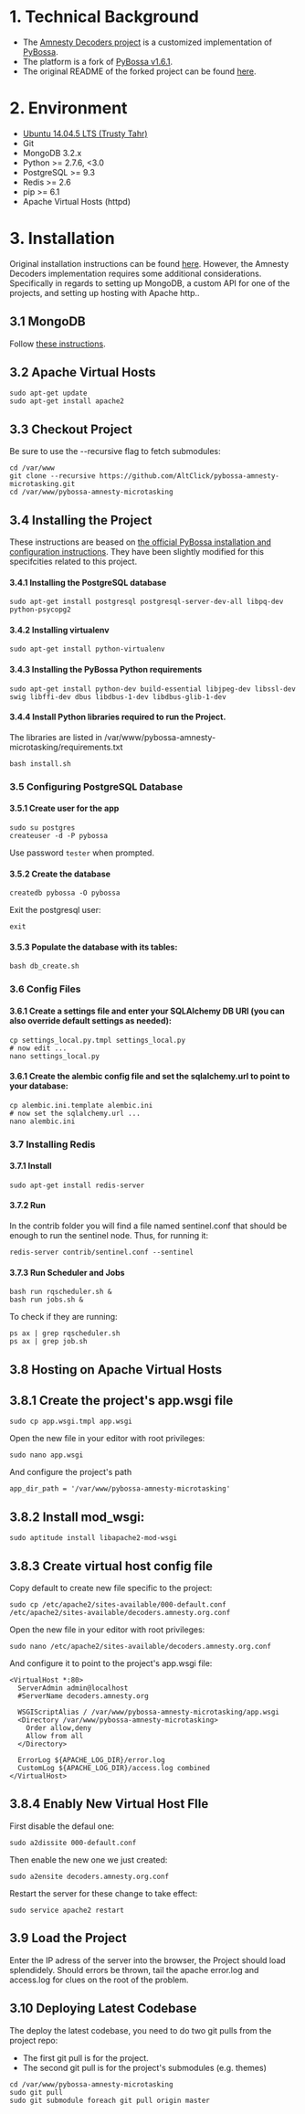 # 1. Technical Background

- The [Amnesty Decoders project](https://decoders.amnesty.org/) is a customized implementation of [PyBossa](http://pybossa.com/).
- The platform is a fork of [PyBossa v1.6.1](https://github.com/PyBossa/pybossa/releases/tag/v1.6.1).
- The original README of the forked project can be found [here](https://github.com/PyBossa/pybossa/blob/1155b6f57fc7a152916ccc003e40df7f763aa60f/README.md).

# 2. Environment
- [Ubuntu 14.04.5 LTS (Trusty Tahr)](http://releases.ubuntu.com/14.04/)
- Git
- MongoDB 3.2.x
- Python >= 2.7.6, <3.0
- PostgreSQL >= 9.3
- Redis >= 2.6
- pip >= 6.1
- Apache Virtual Hosts (httpd)

# 3. Installation
Original installation instructions can be found [here](http://docs.pybossa.com/en/latest/installing_pybossa.html). However, the Amnesty Decoders implementation requires some additional considerations. Specifically in regards to setting up MongoDB, a custom API for one of the projects, and setting up hosting with Apache http..

## 3.1 MongoDB
Follow [these instructions](https://docs.mongodb.com/manual/tutorial/install-mongodb-on-ubuntu/).

## 3.2 Apache Virtual Hosts 
```
sudo apt-get update
sudo apt-get install apache2
```

## 3.3 Checkout Project
Be sure to use the --recursive flag to fetch submodules:
```
cd /var/www
git clone --recursive https://github.com/AltClick/pybossa-amnesty-microtasking.git
cd /var/www/pybossa-amnesty-microtasking
```

## 3.4 Installing the Project
These instructions are beased on [the official PyBossa installation and configuration instructions](http://docs.pybossa.com/en/latest/install.html). They have been slightly modified for this specifcities related to this project.

#### 3.4.1 Installing the PostgreSQL database
```
sudo apt-get install postgresql postgresql-server-dev-all libpq-dev python-psycopg2
```

#### 3.4.2 Installing virtualenv
```
sudo apt-get install python-virtualenv
```

#### 3.4.3 Installing the PyBossa Python requirements
```
sudo apt-get install python-dev build-essential libjpeg-dev libssl-dev swig libffi-dev dbus libdbus-1-dev libdbus-glib-1-dev
```

#### 3.4.4 Install Python libraries required to run the Project.
The libraries are listed in /var/www/pybossa-amnesty-microtasking/requirements.txt
```
bash install.sh
```

### 3.5 Configuring PostgreSQL Database
#### 3.5.1 Create user for the app
```
sudo su postgres
createuser -d -P pybossa
```

Use password `tester` when prompted.

#### 3.5.2 Create the database
```
createdb pybossa -O pybossa
```

Exit the postgresql user:
```
exit
```

#### 3.5.3 Populate the database with its tables:
```
bash db_create.sh
```


### 3.6 Config Files
#### 3.6.1 Create a settings file and enter your SQLAlchemy DB URI (you can also override default settings as needed):
```
cp settings_local.py.tmpl settings_local.py
# now edit ...
nano settings_local.py
```

#### 3.6.1 Create the alembic config file and set the sqlalchemy.url to point to your database:
```
cp alembic.ini.template alembic.ini
# now set the sqlalchemy.url ...
nano alembic.ini
```

### 3.7 Installing Redis

#### 3.7.1 Install
```
sudo apt-get install redis-server
```

#### 3.7.2 Run
In the contrib folder you will find a file named sentinel.conf that should be enough to run the sentinel node. Thus, for running it:
```
redis-server contrib/sentinel.conf --sentinel
```

#### 3.7.3 Run Scheduler and Jobs
```
bash run rqscheduler.sh &
bash run jobs.sh &
```

To check if they are running:
```
ps ax | grep rqscheduler.sh
ps ax | grep job.sh
```

## 3.8 Hosting on Apache Virtual Hosts
## 3.8.1 Create the project's app.wsgi file
```
sudo cp app.wsgi.tmpl app.wsgi
```

Open the new file in your editor with root privileges:
```
sudo nano app.wsgi
```

And configure the project's path
```
app_dir_path = '/var/www/pybossa-amnesty-microtasking'
```

## 3.8.2 Install mod_wsgi:
```
sudo aptitude install libapache2-mod-wsgi
```

## 3.8.3 Create virtual host config file
Copy default to create new file specific to the project:
```
sudo cp /etc/apache2/sites-available/000-default.conf /etc/apache2/sites-available/decoders.amnesty.org.conf
```

Open the new file in your editor with root privileges:
```
sudo nano /etc/apache2/sites-available/decoders.amnesty.org.conf
```

And configure it to point to the project's app.wsgi file:
```
<VirtualHost *:80>
  ServerAdmin admin@localhost
  #ServerName decoders.amnesty.org
  
  WSGIScriptAlias / /var/www/pybossa-amnesty-microtasking/app.wsgi
  <Directory /var/www/pybossa-amnesty-microtasking>
    Order allow,deny
    Allow from all
  </Directory>
    
  ErrorLog ${APACHE_LOG_DIR}/error.log
  CustomLog ${APACHE_LOG_DIR}/access.log combined
</VirtualHost>
```

## 3.8.4 Enably New Virtual Host FIle
First disable the defaul one:
```
sudo a2dissite 000-default.conf
```

Then enable the new one we just created:
```
sudo a2ensite decoders.amnesty.org.conf
```

Restart the server for these change to take effect:
```
sudo service apache2 restart
```

## 3.9 Load the Project
Enter the IP adress of the server into the browser, the Project should load splendidely.
Should errors be thrown, tail the apache error.log and access.log for clues on the root of the problem.

## 3.10 Deploying Latest Codebase
The deploy the latest codebase, you need to do two git pulls from the project repo:
 - The first git pull is for the project.
 - The second git pull is for the project's submodules (e.g. themes)

```
cd /var/www/pybossa-amnesty-microtasking
sudo git pull
sudo git submodule foreach git pull origin master
```



